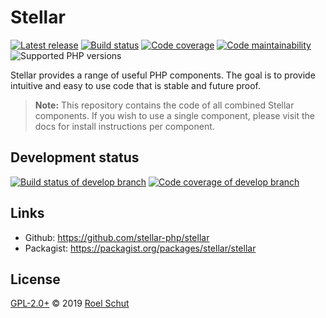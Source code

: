Stellar
=======

[![Latest release][latest-release-img]][latest-release-url]
[![Build status][build-status-img]][build-status-url]
[![Code coverage][coverage-img]][coverage-url]
[![Code maintainability][maintainability-img]][maintainability-url]
![Supported PHP versions][php-support-img]

[latest-release-img]: https://img.shields.io/packagist/v/stellar/stellar.svg?label=latest
[latest-release-url]: https://github.com/stellar-php/stellar/releases
[build-status-img]: https://img.shields.io/travis/stellar-php/stellar.svg
[build-status-url]: https://travis-ci.org/stellar-php/stellar
[coverage-img]: https://img.shields.io/codeclimate/coverage/stellar-php/stellar.svg
[coverage-url]: https://codeclimate.com/github/stellar-php/stellar
[maintainability-img]: https://img.shields.io/codeclimate/maintainability-percentage/stellar-php/stellar.svg
[maintainability-url]: https://codeclimate.com/github/stellar-php/stellar
[php-support-img]: https://img.shields.io/packagist/php-v/stellar/stellar.svg


Stellar provides a range of useful PHP components. The goal is to provide intuitive and easy to use code that is stable and future proof.

> **Note:** This repository contains the code of all combined Stellar components. If you wish to use a single component, please visit the docs for install instructions per component.


## Development status
[![Build status of develop branch][dev-build-status-img]][dev-build-status-url]
[![Code coverage of develop branch][dev-coverage-img]][dev-coverage-url]

[dev-build-status-img]: https://img.shields.io/travis/stellar-php/stellar/develop.svg?label=develop%20build
[dev-build-status-url]: https://travis-ci.org/stellar-php/stellar
[dev-coverage-img]: https://coveralls.io/repos/github/stellar-php/stellar/badge.svg?branch=develop
[dev-coverage-url]: https://coveralls.io/github/stellar-php/stellar?branch=develop


## Links
- Github: https://github.com/stellar-php/stellar
- Packagist: https://packagist.org/packages/stellar/stellar


## License
[GPL-2.0+](LICENSE) © 2019 [Roel Schut](https://roelschut.nl)
